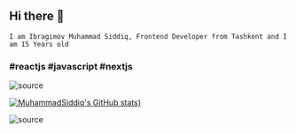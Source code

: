 ## Hi there 👋

``` I am Ibragimov Muhammad Siddiq, Frontend Developer from Tashkent and I am 15 Years old ```

### #reactjs #javascript #nextjs

![source](https://user-images.githubusercontent.com/67962548/113019546-2a442700-919b-11eb-9de4-fdced07e170a.gif)


[![MuhammadSiddiq's GitHub stats](https://github-readme-stats.vercel.app/api?username=MuhammadSiddiq-pyxel&show_icons=true&theme=dracula))](https://github.com/muhammadsiddiq-pyxel/github-readme-stats)

![source](https://github.com/theMir8/theMir8/blob/output/github-contribution-grid-snake.svg)
